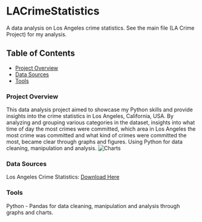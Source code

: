# LACrimeStatistics
A data analysis on Los Angeles crime statistics. See the main file (LA Crime Project) for my analysis.

## Table of Contents  
- [Project Overview](#project-overview)
- [Data Sources](#data-sources)
- [Tools](#tools)

### Project Overview

This data analysis project aimed to showcase my Python skills and provide insights into the crime statistics in Los Angeles, California, USA. By analyzing and grouping various categories in the dataset, insights into what time of day the most crimes were committed, which area in Los Angeles the most crime was committed and what kind of crimes were committed the most, became clear through graphs and figures. Using Python for data cleaning, manipulation and analysis.
![Charts](https://github.com/user-attachments/assets/c16cd85d-3bd3-4a15-8917-c92ae10c16ad)


### Data Sources

Los Angeles Crime Statistics: [Download Here](https://data.lacity.org/Public-Safety/Crime-Data-from-2020-to-Present/2nrs-mtv8/about_data)

### Tools

Python - Pandas for data cleaning, manipulation and analysis through graphs and charts.  
